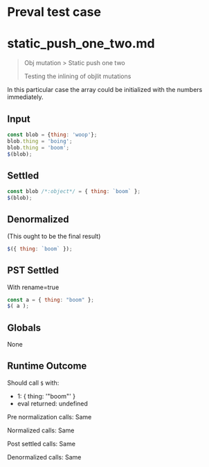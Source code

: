 # Preval test case

# static_push_one_two.md

> Obj mutation > Static push one two
>
> Testing the inlining of objlit mutations

In this particular case the array could be initialized with the numbers immediately.

## Input

`````js filename=intro
const blob = {thing: 'woop'};
blob.thing = 'boing';
blob.thing = 'boom';
$(blob);
`````


## Settled


`````js filename=intro
const blob /*:object*/ = { thing: `boom` };
$(blob);
`````


## Denormalized
(This ought to be the final result)

`````js filename=intro
$({ thing: `boom` });
`````


## PST Settled
With rename=true

`````js filename=intro
const a = { thing: "boom" };
$( a );
`````


## Globals


None


## Runtime Outcome


Should call `$` with:
 - 1: { thing: '"boom"' }
 - eval returned: undefined

Pre normalization calls: Same

Normalized calls: Same

Post settled calls: Same

Denormalized calls: Same

